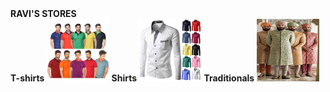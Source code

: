 <!DOCTYPE html>
<html lang="en">
<head>
    <b> RAVI'S STORES </b><br>
</head>
<body>
    <b> T-shirts </b>
    <img src="t-shirts.jpg" 
    width="100px" height="100px"> 
    <b> Shirts </b>
    <img src="shirts.jpg"
    width="100px" height="100px">
    <b> Traditionals </b>
    <img src="traditional.jpeg"
    width="100px" height="100px">
</body>
</html>